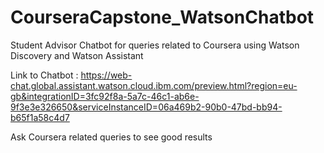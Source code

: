 # CourseraCapstone_WatsonChatbot
Student Advisor Chatbot for queries related to Coursera using Watson Discovery and Watson Assistant

Link to Chatbot : https://web-chat.global.assistant.watson.cloud.ibm.com/preview.html?region=eu-gb&integrationID=3fc92f8a-5a7c-46c1-ab6e-9f3e3e326650&serviceInstanceID=06a469b2-90b0-47bd-bb94-b65f1a58c4d7

Ask Coursera related queries to see good results
